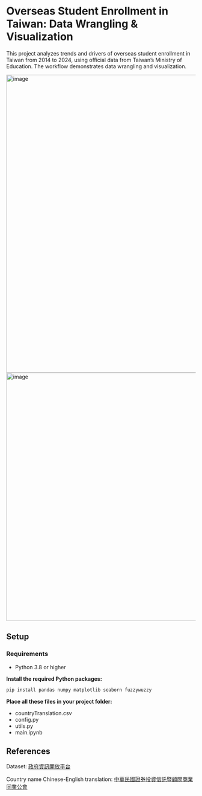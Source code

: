 # Overseas Student Enrollment in Taiwan: Data Wrangling & Visualization
This project analyzes trends and drivers of overseas student enrollment in Taiwan from 2014 to 2024, using official data from Taiwan’s Ministry of Education. The workflow demonstrates data wrangling and visualization.

<img width="1458" height="790" alt="image" src="https://github.com/user-attachments/assets/6caa248e-275e-4e82-8c03-99d4daa54491" />
<img width="1445" height="658" alt="image" src="https://github.com/user-attachments/assets/90ad259f-cba1-4525-bca7-a481bb7beca6" />

## Setup
### Requirements
- Python 3.8 or higher
  
**Install the required Python packages:**
```bash
pip install pandas numpy matplotlib seaborn fuzzywuzzy
```
**Place all these files in your project folder:**
- countryTranslation.csv
- config.py
- utils.py
- main.ipynb

## References
Dataset: [政府資訊開放平台](https://data.gov.tw/en/datasets/6289)

Country name Chinese-English translation: [中華民國證券投資信託暨顧問商業同業公會](https://members.sitca.org.tw/OPF/K0000/files/F/01/%E5%9C%8B%E7%A8%85%E5%B1%80%E5%9C%8B%E5%AE%B6%E4%BB%A3%E7%A2%BC%E8%A1%A8%E5%8F%8A%E5%8D%80%E5%9F%9F%E5%B0%8D%E6%87%89%E8%A1%A8.xls)
